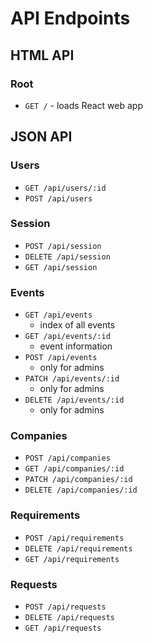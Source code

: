 # API Endpoints

## HTML API

### Root

- `GET /` - loads React web app

## JSON API

### Users

- `GET /api/users/:id`
- `POST /api/users`

### Session

- `POST /api/session`
- `DELETE /api/session`
- `GET /api/session`

### Events

- `GET /api/events`
  - index of all events
- `GET /api/events/:id`
  - event information
- `POST /api/events`
  - only for admins
- `PATCH /api/events/:id`
  - only for admins
- `DELETE /api/events/:id`
  - only for admins

### Companies

- `POST /api/companies`
- `GET /api/companies/:id`
- `PATCH /api/companies/:id`
- `DELETE /api/companies/:id`

### Requirements

- `POST /api/requirements`
- `DELETE /api/requirements`
- `GET /api/requirements`

### Requests

- `POST /api/requests`
- `DELETE /api/requests`
- `GET /api/requests`
